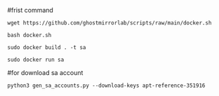 #frist command
```
wget https://github.com/ghostmirrorlab/scripts/raw/main/docker.sh
```

```
bash docker.sh
```

```
sudo docker build . -t sa
```

```
sudo docker run sa
```



#for download sa account
```
python3 gen_sa_accounts.py --download-keys apt-reference-351916
```

